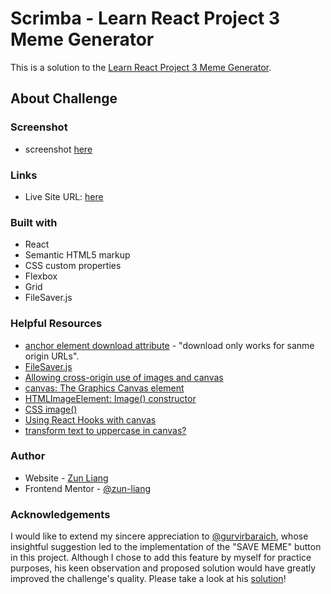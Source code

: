 # Scrimba - Learn React Project 3 Meme Generator

This is a solution to the [Learn React Project 3 Meme Generator](https://www.figma.com/file/MoLwFPHNHJVrzdFurxHzNV/Meme-Generator?node-id=0%3A1&t=9pmbaPcIxUHE1t0e-0).

## About Challenge

### Screenshot

- screenshot [here](./public/screenshot.png)

### Links

- Live Site URL: [here](https://zun-liang.github.io/meme-generator/)

### Built with

- React
- Semantic HTML5 markup
- CSS custom properties
- Flexbox
- Grid
- FileSaver.js

### Helpful Resources

- [anchor element download attribute](https://developer.mozilla.org/en-US/docs/Web/SVG/Element/a) - "download only works for sanme origin URLs".
- [FileSaver.js](https://github.com/eligrey/FileSaver.js)
- [Allowing cross-origin use of images and canvas](https://developer.mozilla.org/en-US/docs/Web/HTML/CORS_enabled_image)
- [canvas: The Graphics Canvas element](https://developer.mozilla.org/en-US/docs/Web/HTML/Element/canvas)
- [HTMLImageElement: Image() constructor](https://developer.mozilla.org/en-US/docs/Web/API/HTMLImageElement/Image)
- [CSS image()](https://developer.mozilla.org/en-US/docs/Web/CSS/image/image)
- [Using React Hooks with canvas](https://koenvangilst.nl/blog/react-hooks-with-canvas)
- [transform text to uppercase in canvas?](https://stackoverflow.com/questions/7046597/transform-text-to-uppercase-in-canvas)

### Author

- Website - [Zun Liang](https://zun-liang.github.io/)
- Frontend Mentor - [@zun-liang](https://www.frontendmentor.io/profile/zun-liang)

### Acknowledgements

I would like to extend my sincere appreciation to [@gurvirbaraich](https://github.com/gurvirbaraich), whose insightful suggestion led to the implementation of the "SAVE MEME" button in this project. Although I chose to add this feature by myself for practice purposes, his keen observation and proposed solution would have greatly improved the challenge's quality. Please take a look at his [solution](https://github.com/zun-liang/meme-generator/issues/1)!
